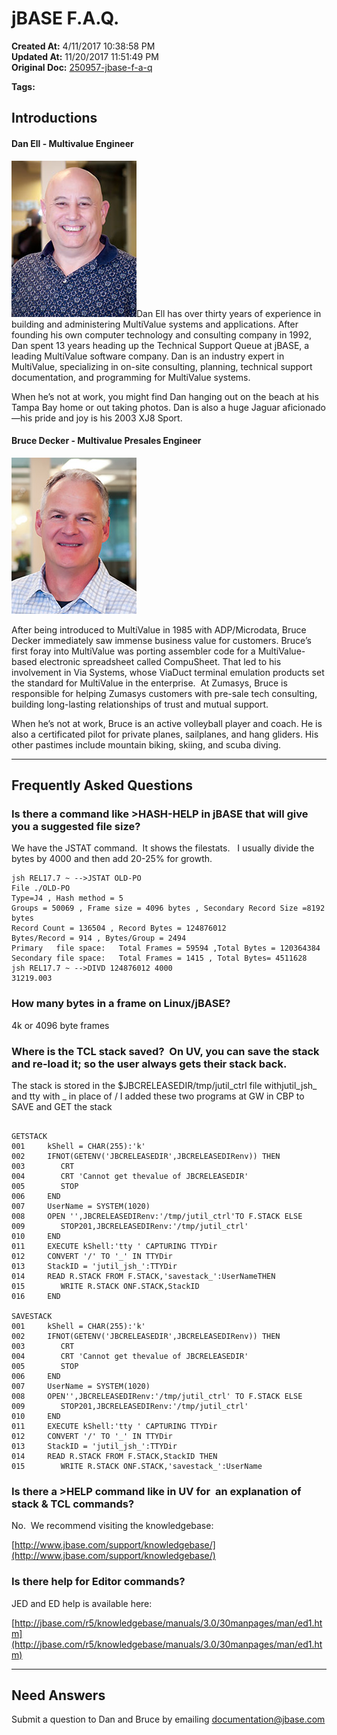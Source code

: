# jBASE F.A.Q.

**Created At:** 4/11/2017 10:38:58 PM  
**Updated At:** 11/20/2017 11:51:49 PM  
**Original Doc:** [250957-jbase-f-a-q](https://docs.jbase.com/34463-mv-migration-station/250957-jbase-f-a-q)  

**Tags:**
<badge text='faq' vertical='middle' />

## Introductions

#### Dan Ell - Multivalue Engineer

![](./dane-1.jpg)Dan Ell has over thirty years of experience in building and administering MultiValue systems and applications. After founding his own computer technology and consulting company in 1992, Dan spent 13 years heading up the Technical Support Queue at jBASE, a leading MultiValue software company. Dan is an industry expert in MultiValue, specializing in on-site consulting, planning, technical support documentation, and programming for MultiValue systems.

When he’s not at work, you might find Dan hanging out on the beach at his Tampa Bay home or out taking photos. Dan is also a huge Jaguar aficionado—his pride and joy is his 2003 XJ8 Sport.

#### Bruce Decker - Multivalue Presales Engineer

![](./bruced.jpg)

After being introduced to MultiValue in 1985 with ADP/Microdata, Bruce Decker immediately saw immense business value for customers. Bruce’s first foray into MultiValue was porting assembler code for a MultiValue-based electronic spreadsheet called CompuSheet. That led to his involvement in Via Systems, whose ViaDuct terminal emulation products set the standard for MultiValue in the enterprise.  At Zumasys, Bruce is responsible for helping Zumasys customers with pre-sale tech consulting, building long-lasting relationships of trust and mutual support.

When he’s not at work, Bruce is an active volleyball player and coach. He is also a certificated pilot for private planes, sailplanes, and hang gliders. His other pastimes include mountain biking, skiing, and scuba diving.

* * *

## Frequently Asked Questions

### Is there a command like &gt;HASH-HELP in jBASE that will give you a suggested file size?

We have the JSTAT command.  It shows the filestats.   I usually divide the bytes by 4000 and then add 20-25% for growth.

```
jsh REL17.7 ~ -->JSTAT OLD-PO
File ./OLD-PO
Type=J4 , Hash method = 5
Groups = 50069 , Frame size = 4096 bytes , Secondary Record Size =8192 bytes
Record Count = 136504 , Record Bytes = 124876012
Bytes/Record = 914 , Bytes/Group = 2494
Primary   file space:   Total Frames = 59594 ,Total Bytes = 120364384
Secondary file space:   Total Frames = 1415 , Total Bytes= 4511628
jsh REL17.7 ~ -->DIVD 124876012 4000
31219.003
```



### How many bytes in a frame on Linux/jBASE?

4k or 4096 byte frames



### Where is the TCL stack saved?  On UV, you can save the stack and re-load it; so the user always gets their stack back.

The stack is stored in the $JBCRELEASEDIR/tmp/jutil\_ctrl file withjutil\_jsh\_ and tty with \_ in place of /
I added these two programs at GW in CBP to SAVE and GET the stack

```

GETSTACK
001     kShell = CHAR(255):'k'
002     IFNOT(GETENV('JBCRELEASEDIR',JBCRELEASEDIRenv)) THEN
003        CRT
004        CRT 'Cannot get thevalue of JBCRELEASEDIR'
005        STOP
006     END
007     UserName = SYSTEM(1020)
008     OPEN '',JBCRELEASEDIRenv:'/tmp/jutil_ctrl'TO F.STACK ELSE
009        STOP201,JBCRELEASEDIRenv:'/tmp/jutil_ctrl'
010     END
011     EXECUTE kShell:'tty ' CAPTURING TTYDir
012     CONVERT '/' TO '_' IN TTYDir
013     StackID = 'jutil_jsh_':TTYDir
014     READ R.STACK FROM F.STACK,'savestack_':UserNameTHEN
015        WRITE R.STACK ONF.STACK,StackID
016     END
 
SAVESTACK
001     kShell = CHAR(255):'k'
002     IFNOT(GETENV('JBCRELEASEDIR',JBCRELEASEDIRenv)) THEN
003        CRT
004        CRT 'Cannot get thevalue of JBCRELEASEDIR'
005        STOP
006     END
007     UserName = SYSTEM(1020)
008     OPEN'',JBCRELEASEDIRenv:'/tmp/jutil_ctrl' TO F.STACK ELSE
009        STOP201,JBCRELEASEDIRenv:'/tmp/jutil_ctrl'
010     END
011     EXECUTE kShell:'tty ' CAPTURING TTYDir
012     CONVERT '/' TO '_' IN TTYDir
013     StackID = 'jutil_jsh_':TTYDir
014     READ R.STACK FROM F.STACK,StackID THEN
015        WRITE R.STACK ONF.STACK,'savestack_':UserName
```



### Is there a &gt;HELP command like in UV for  an explanation of stack & TCL commands?

No.  We recommend visiting the knowledgebase:

[http://www.jbase.com/support/knowledgebase/](http://www.jbase.com/support/knowledgebase/)



### Is there help for Editor commands?

JED and ED help is available here:

[http://jbase.com/r5/knowledgebase/manuals/3.0/30manpages/man/ed1.htm](http://jbase.com/r5/knowledgebase/manuals/3.0/30manpages/man/ed1.htm)



* * *

## Need Answers

Submit a question to Dan and Bruce by emailing [documentation@jbase.com](mailto:documentation@jbase.com)
